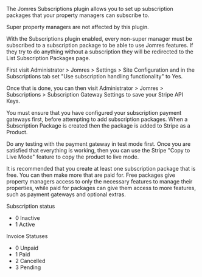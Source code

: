 The Jomres Subscriptions plugin allows you to set up subscription packages that your property managers can subscribe to. 

Super property managers are not affected by this plugin.

With the Subscriptions plugin enabled, every non-super manager must be subscribed to a subscription package to be able to use Jomres features. If they try to do anything without a subscription they will be redirected to the List Subscription Packages page.

First visit Administrator > Jomres > Settings > Site Configuration and in the Subscriptions tab set "Use subscription handling functionality" to Yes.

Once that is done, you can then visit Administrator > Jomres > Subscriptions > Subscription Gateway Settings to save your Stripe API Keys.

You must ensure that you have configured your subscription payment gateways first, before attempting to add subscription packages. When a Subscription Package is created then the package is added to Stripe as a Product. 

Do any testing with the payment gateway in test mode first. Once you are satisfied that everything is working, then you can use the Stripe "Copy to Live Mode" feature to copy the product to live mode.

It is recommended that you create at least one subscription package that is free. You can then make more that are paid for. Free packages give property managers access to only the necessary features to manage their properties, while paid for packages can give them access to more features, such as payment gateways and optional extras.


Subscription status

* 0 Inactive
* 1 Active


Invoice Statuses

* 0 Unpaid
* 1 Paid
* 2 Cancelled
* 3 Pending



